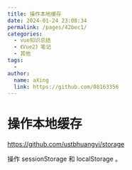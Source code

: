 ```yaml
---
title: 操作本地缓存
date: 2024-01-24 23:08:34
permalink: /pages/42bec1/
categories:
  - vue知识总结
  - 《Vue2》笔记
  - 其他
tags:
  - 
author: 
  name: aXing
  link: https://github.com/08163356
---
```


# 操作本地缓存

<https://github.com/ustbhuangyi/storage>

操作 sessionStorage 和 localStorage 。
<!-- more -->
